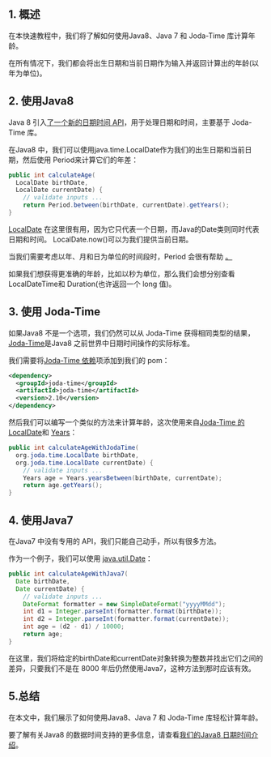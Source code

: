 ## 1. 概述

在本快速教程中，我们将了解如何使用Java8、Java 7 和 Joda-Time 库计算年龄。

在所有情况下，我们都会将出生日期和当前日期作为输入并返回计算出的年龄(以年为单位)。

## 2. 使用Java8

Java 8 引入[了一个新的日期时间 API](https://www.baeldung.com/migrating-to-java-8-date-time-api)，用于处理日期和时间，主要基于 Joda-Time 库。

在Java8 中，我们可以使用java.time.LocalDate作为我们的出生日期和当前日期，然后使用 Period来计算它们的年差：

```java
public int calculateAge(
  LocalDate birthDate,
  LocalDate currentDate) {
    // validate inputs ...
    return Period.between(birthDate, currentDate).getYears();
}
```

[LocalDate](https://docs.oracle.com/en/java/javase/11/docs/api/java.base/java/time/LocalDate.html) 在这里很有用，因为它只代表一个日期，而Java的Date类则同时代表日期和时间。 LocalDate.now()可以为我们提供当前日期。

 当我们需要考虑以年、月和日为单位的时间段时，Period 会很有帮助 [。](https://docs.oracle.com/en/java/javase/11/docs/api/java.base/java/time/Period.html)

如果我们想获得更准确的年龄，比如以秒为单位，那么我们会想分别查看 LocalDateTime和 Duration(也许返回一个 long 值)。

## 3. 使用 Joda-Time

如果Java8 不是一个选项，我们仍然可以从 Joda-Time 获得相同类型的结果，[Joda-Time](http://www.joda.org/joda-time/)是Java8 之前世界中日期时间操作的实际标准。

我们需要将[Joda-Time 依赖](https://search.maven.org/classic/#artifactdetails|joda-time|joda-time|2.10|jar)项添加到我们的 pom：

```xml
<dependency>
  <groupId>joda-time</groupId>
  <artifactId>joda-time</artifactId>
  <version>2.10</version>
</dependency>
```

然后我们可以编写一个类似的方法来计算年龄，这次使用来自[Joda-Time 的](https://www.baeldung.com/joda-time)[LocalDate](http://www.joda.org/joda-time/apidocs/index.html)和 [Years](http://joda-time.sourceforge.net/apidocs/org/joda/time/Years.html)：

```java
public int calculateAgeWithJodaTime(
  org.joda.time.LocalDate birthDate,
  org.joda.time.LocalDate currentDate) {
    // validate inputs ...
    Years age = Years.yearsBetween(birthDate, currentDate);
    return age.getYears();   
}
```

## 4. 使用Java7

在Java7 中没有专用的 API，我们只能自己动手，所以有很多方法。

作为一个例子，我们可以使用 [java.util.Date](https://docs.oracle.com/en/java/javase/11/docs/api/java.base/java/util/Date.html)：

```java
public int calculateAgeWithJava7(
  Date birthDate, 
  Date currentDate) {            
    // validate inputs ...                                                                               
    DateFormat formatter = new SimpleDateFormat("yyyyMMdd");                           
    int d1 = Integer.parseInt(formatter.format(birthDate));                            
    int d2 = Integer.parseInt(formatter.format(currentDate));                          
    int age = (d2 - d1) / 10000;                                                       
    return age;                                                                        
}
```

在这里，我们将给定的birthDate和currentDate对象转换为整数并找出它们之间的差异，只要我们不是在 8000 年后仍然使用Java7，这种方法到那时应该有效。

## 5.总结

在本文中，我们展示了如何使用Java8、Java 7 和 Joda-Time 库轻松计算年龄。

要了解有关Java8 的数据时间支持的更多信息，请查看[我们的Java8 日期时间介绍](https://www.baeldung.com/java-8-date-time-intro)。